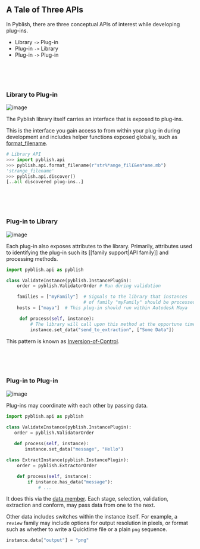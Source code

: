 ## A Tale of Three APIs

In Pyblish, there are three conceptual APIs of interest while developing plug-ins.

- Library `->` Plug-in
- Plug-in `->` Library
- Plug-in `->` Plug-in

<br>
<br>
<br>

### Library to Plug-in

![image](https://cloud.githubusercontent.com/assets/2152766/7368404/6dcb2196-ed9f-11e4-9ce1-570697370d1f.png)

The Pyblish library itself carries an interface that is exposed to plug-ins.

This is the interface you gain access to from within your plug-in during development and includes helper functions exposed globally, such as [format_filename][ff].

```python
# Library API
>>> import pyblish.api
>>> pyblish.api.format_filename(r"str%*ange_fil£&en*ame.mb")
'strange_filename'
>>> pyblish.api.discover()
[..all discovered plug-ins..]
```

[ff]: http://api.pyblish.com/#format-filename

<br>
<br>
<br>

### Plug-in to Library

![image](https://cloud.githubusercontent.com/assets/2152766/7368408/75473d10-ed9f-11e4-8d41-230776dd7587.png)

Each plug-in also exposes attributes to the library. Primarily, attributes used to identifying the plug-in such its [[family support|API family]] and processing methods.

```python
import pyblish.api as pyblish

class ValidateInstance(pyblish.InstancePlugin):
    order = pyblish.ValidatorOrder # Run during validation

    families = ["myFamily"]  # Signals to the library that instances
                             # of family "myFamily" should be processed.
    hosts = ["maya"]  # This plug-in should run within Autodesk Maya

     def process(self, instance):
         # The library will call upon this method at the opportune time.
         instance.set_data("send_to_extraction", ["Some Data"])
```

This pattern is known as [Inversion-of-Control][ioc].

[ioc]: http://en.wikipedia.org/wiki/Inversion_of_control

<br>
<br>
<br>

### Plug-in to Plug-in

![image](https://cloud.githubusercontent.com/assets/2152766/7368412/7ccb0dfa-ed9f-11e4-8764-7612f05307f3.png)

Plug-ins may coordinate with each other by passing data.

```python
import pyblish.api as pyblish

class ValidateInstance(pyblish.InstancePlugin):
   order = pyblish.ValidatorOrder
 
   def process(self, instance):
       instance.set_data("message", "Hello")

class ExtractInstance(pyblish.InstancePlugin):
    order = pyblish.ExtractorOrder

    def process(self, instance):
        if instance.has_data("message"):
            # ...
```

It does this via the [data member][data]. Each stage, selection, validation, extraction and conform, may pass data from one to the next.

Other data includes switches within the instance itself. For example, a `review` family may include options for output resolution in pixels, or format such as whether to write a Quicktime file or a plain `png` sequence.

```python
instance.data["output"] = "png"
```

[data]: http://api.pyblish.com/#pyblish.plugin.AbstractEntity.data